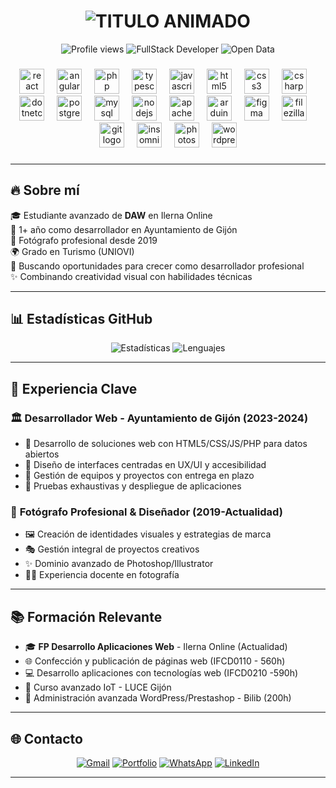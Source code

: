 <h1 align="center"> 
  <img src="https://readme-typing-svg.herokuapp.com?font=Bagel+Fat+One&duration=3500&pause=2001&color=F78500&center=true&width=435&lines=HOLA+SOY+PELAYO!;DESARROLLADOR+WEB;FOTOGRAFO+CREATIVO" alt="TITULO ANIMADO" />
</h1>

<div align="center">
  <img src="https://komarev.com/ghpvc/?username=PelayoNaredo&style=flat-square&color=blue" alt="Profile views"/>
  <img src="https://img.shields.io/badge/FullStack-Developer-important" alt="FullStack Developer">
  <img src="https://img.shields.io/badge/Open%20Data-Enthusiast-brightgreen" alt="Open Data">
</div>

###

<div align="center">
  <img src="https://cdn.jsdelivr.net/gh/devicons/devicon/icons/react/react-original.svg" height="40" alt="react logo"  />
  <img width="12" />
  <img src="https://cdn.jsdelivr.net/gh/devicons/devicon/icons/angularjs/angularjs-original.svg" height="40" alt="angularjs logo"  />
  <img width="12" />
  <img src="https://cdn.jsdelivr.net/gh/devicons/devicon/icons/php/php-original.svg" height="40" alt="php logo"  />
  <img width="12" />
  <img src="https://cdn.jsdelivr.net/gh/devicons/devicon/icons/typescript/typescript-original.svg" height="40" alt="typescript logo"  />
  <img width="12" />
  <img src="https://cdn.jsdelivr.net/gh/devicons/devicon/icons/javascript/javascript-original.svg" height="40" alt="javascript logo"  />
  <img width="12" />
  <img src="https://cdn.jsdelivr.net/gh/devicons/devicon/icons/html5/html5-original.svg" height="40" alt="html5 logo"  />
  <img width="12" />
  <img src="https://cdn.jsdelivr.net/gh/devicons/devicon/icons/css3/css3-original.svg" height="40" alt="css3 logo"  />
  <img width="12" />
  <img src="https://cdn.jsdelivr.net/gh/devicons/devicon/icons/csharp/csharp-original.svg" height="40" alt="csharp logo"  />
  <img width="12" />
  <img src="https://cdn.jsdelivr.net/gh/devicons/devicon/icons/dotnetcore/dotnetcore-original.svg" height="40" alt="dotnetcore logo"  />
  <img width="12" />
  <img src="https://cdn.jsdelivr.net/gh/devicons/devicon/icons/postgresql/postgresql-original.svg" height="40" alt="postgresql logo"  />
  <img width="12" />
  <img src="https://cdn.jsdelivr.net/gh/devicons/devicon/icons/mysql/mysql-original.svg" height="40" alt="mysql logo"  />
  <img width="12" />
  <img src="https://cdn.jsdelivr.net/gh/devicons/devicon/icons/nodejs/nodejs-original.svg" height="40" alt="nodejs logo"  />
  <img width="12" />
  <img src="https://cdn.jsdelivr.net/gh/devicons/devicon/icons/apache/apache-original.svg" height="40" alt="apache logo"  />
  <img width="12" />
  <img src="https://cdn.jsdelivr.net/gh/devicons/devicon/icons/arduino/arduino-original.svg" height="40" alt="arduino logo"  />
  <img width="12" />
  <img src="https://cdn.jsdelivr.net/gh/devicons/devicon/icons/figma/figma-original.svg" height="40" alt="figma logo"  />
  <img width="12" />
  <img src="https://cdn.jsdelivr.net/gh/devicons/devicon/icons/filezilla/filezilla-plain.svg" height="40" alt="filezilla logo"  />
  <img width="12" />
  <img src="https://cdn.jsdelivr.net/gh/devicons/devicon/icons/git/git-original.svg" height="40" alt="git logo"  />
  <img width="12" />
  <img src="https://cdn.jsdelivr.net/gh/devicons/devicon/icons/insomnia/insomnia-original.svg" height="40" alt="insomnia logo"  />
  <img width="12" />
  <img src="https://cdn.jsdelivr.net/gh/devicons/devicon/icons/photoshop/photoshop-plain.svg" height="40" alt="photoshop logo"  />
  <img width="12" />
  <img src="https://cdn.jsdelivr.net/gh/devicons/devicon/icons/wordpress/wordpress-original.svg" height="40" alt="wordpress logo"  />
</div>

###

---

## 🔥 Sobre mí

🎓 Estudiante avanzado de **DAW** en Ilerna Online  
💼 1+ año como desarrollador en Ayuntamiento de Gijón  
📸 Fotógrafo profesional desde 2019  
🌍 Grado en Turismo (UNIOVI)  
🚀 Buscando oportunidades para crecer como desarrollador profesional  
✨ Combinando creatividad visual con habilidades técnicas  

---



## 📊 Estadísticas GitHub

<div align="center">
  
![Estadísticas](https://github-readme-stats.vercel.app/api?username=PelayoNaredo&show_icons=true&theme=radical&bg_color=0d1117&hide_border=true&include_all_commits=true)
![Lenguajes](https://github-readme-stats.vercel.app/api/top-langs/?username=PelayoNaredo&layout=compact&theme=radical&bg_color=0d1117&hide_border=true)

</div>

---

## 💼 Experiencia Clave

### 🏛️ **Desarrollador Web - Ayuntamiento de Gijón** (2023-2024)
- 🚀 Desarrollo de soluciones web con HTML5/CSS/JS/PHP para datos abiertos
- 🎨 Diseño de interfaces centradas en UX/UI y accesibilidad
- 👥 Gestión de equipos y proyectos con entrega en plazo
- 🧪 Pruebas exhaustivas y despliegue de aplicaciones

### 📸 **Fotógrafo Profesional & Diseñador** (2019-Actualidad)
- 🖼️ Creación de identidades visuales y estrategias de marca
- 🎭 Gestión integral de proyectos creativos
- ✨ Dominio avanzado de Photoshop/Illustrator
- 👨‍🏫 Experiencia docente en fotografía

---

## 📚 Formación Relevante

- 🎓 **FP Desarrollo Aplicaciones Web** - Ilerna Online (Actualidad)
- 🌐 Confección y publicación de páginas web (IFCD0110 - 560h)
- 💻 Desarrollo aplicaciones con tecnologías web (IFCD0210 -590h)
- 📱 Curso avanzado IoT - LUCE Gijón
- 🛒 Administración avanzada WordPress/Prestashop - Bilib (200h)

---

## 🌐 Contacto

<div align="center">
  
[![Gmail](https://img.shields.io/badge/naredo43@gmail.com-D14836?style=for-the-badge&logo=gmail&logoColor=white)](mailto:naredo43@gmail.com)
[![Portfolio](https://img.shields.io/badge/Portfolio-000000?style=for-the-badge&logo=About.me&logoColor=white)](http://www.pelayonaredo.es)
[![WhatsApp](https://img.shields.io/badge/626_734_983-25D366?style=for-the-badge&logo=whatsapp&logoColor=white)](https://wa.me/34626734983)
[![LinkedIn](https://img.shields.io/badge/LinkedIn-0077B5?style=for-the-badge&logo=linkedin&logoColor=white)](https://linkedin.com/in/pelayonaredo)

</div>

---
